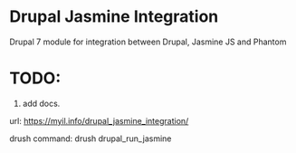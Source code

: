 Drupal Jasmine Integration
=====================

Drupal 7 module for integration between Drupal, Jasmine JS and Phantom

TODO:
==========
1. add docs.

url: https://myil.info/drupal_jasmine_integration/

drush command:  drush drupal_run_jasmine
